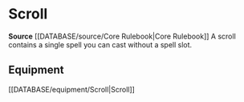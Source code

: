 ﻿---
id: '140'
name: Scroll
rarity: Common
source: '[[DATABASE/source/Core Rulebook|Core Rulebook]]'
trait:
- Scroll
type: Trait

---
# Scroll

**Source** [[DATABASE/source/Core Rulebook|Core Rulebook]] 
A scroll contains a single spell you can cast without a spell slot.

## Equipment

[[DATABASE/equipment/Scroll|Scroll]]